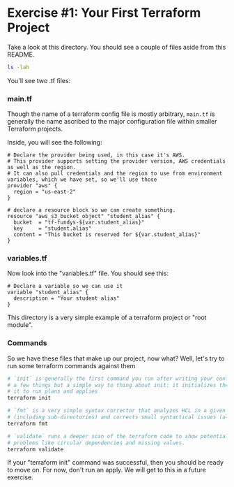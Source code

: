# Exercise #1: Your First Terraform Project

Take a look at this directory.  You should see a couple of files aside from this README.

```bash
ls -lah
```

You'll see two .tf files:

### main.tf

Though the name of a terraform config file is mostly arbitrary, `main.tf` is generally the name ascribed
to the major configuration file within smaller Terraform projects.

Inside, you will see the following:

```hcl
# Declare the provider being used, in this case it's AWS.
# This provider supports setting the provider version, AWS credentials as well as the region.
# It can also pull credentials and the region to use from environment variables, which we have set, so we'll use those
provider "aws" {
  region = "us-east-2"
}

# declare a resource block so we can create something.
resource "aws_s3_bucket_object" "student_alias" {
  bucket  = "tf-fundys-${var.student_alias}"
  key     = "student.alias"
  content = "This bucket is reserved for ${var.student_alias}"
}
```

### variables.tf

Now look into the "variables.tf" file.  You should see this:

```hcl
# Declare a variable so we can use it
variable "student_alias" {
  description = "Your student alias"
}
```

This directory is a very simple example of a terraform project or "root module".

### Commands

So we have these files that make up our project, now what?  Well, let's try to run some terraform commands against them

```bash
# `init` is generally the first command you run after writing your config files.  It does
# a few things but a simple way to thing about init: it initializes the working directory to prepare
# it to run plans and applies
terraform init

# `fmt` is a very simple syntax corrector that analyzes HCL in a given directory
# (including sub-directories) and corrects small syntactical issues (alignment, spacing, etc).
terraform fmt

# `validate` runs a deeper scan of the terraform code to show potential issues with more complex
# problems like circular dependencies and missing values.
terraform validate
```

If your "terraform init" command was successful, then you should be ready to move on. For now, don't run an apply.
We will get to this in a future exercise.
